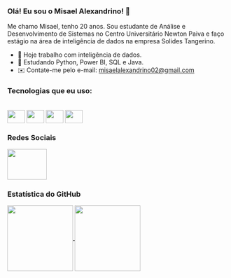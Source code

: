 ### Olá! Eu sou o Misael Alexandrino! 👋
Me chamo Misael, tenho 20 anos. Sou estudante de Análise e Desenvolvimento de Sistemas no Centro Universitário Newton Paiva e faço estágio na área de inteligência de dados na empresa Solides Tangerino.

- 🔭 Hoje trabalho com inteligência de dados. 
- 🌱 Estudando Python, Power BI, SQL e Java.
- ✉️ Contate-me pelo e-mail: misaelalexandrino02@gmail.com

### Tecnologias que eu uso:
<div style = "display: inline_block"><br> 
<img align = "center" height = "30" width = "40" src="https://cdn.jsdelivr.net/gh/devicons/devicon/icons/python/python-original.svg" />
<img align = "center" height = "30" width = "40" src="https://cdn.jsdelivr.net/gh/devicons/devicon/icons/mysql/mysql-original.svg" />
<img align = "center" height = "30" width = "40" src="https://cdn.jsdelivr.net/gh/devicons/devicon/icons/java/java-original.svg" />
<img align = "center" height = "30" width = "40" src="https://cdn.jsdelivr.net/gh/devicons/devicon/icons/c/c-original.svg" />       
</div>

### Redes Sociais
<div>
<a href = "https://www.linkedin.com/in/misael-alexandrino/" target="_blank"><img align = "center" height = "70" width = "90" src="https://cdn.jsdelivr.net/gh/devicons/devicon/icons/linkedin/linkedin-original-wordmark.svg" target="_blank"></a>      
</div>

### Estatística do GitHub
<a href="https://github.com/MisaelAGS/github-readme-stats">
  <img height=150 align="center" src="https://github-readme-stats.vercel.app/api?username=MisaelAGS&show_icons=true&theme=tokyonight" />
</a>
<a href="https://github.com/MisaelAGS/convoychat">
  <img height=150 align="center" src="https://github-readme-stats.vercel.app/api/top-langs?username=MisaelAGS&show_icons=true&theme=tokyonight&layout=donut&langs_count=8&card_width=320" />
</a>


##

